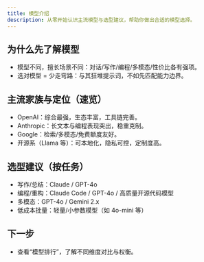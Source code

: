 ```yaml
---
title: 模型介绍
description: 从零开始认识主流模型与选型建议，帮助你做出合适的模型选择。
---
```


## 为什么先了解模型

- 模型不同，擅长场景不同：对话/写作/编程/多模态/性价比各有强项。
- 选对模型 = 少走弯路：与其狂堆提示词，不如先匹配能力边界。

## 主流家族与定位（速览）

- OpenAI：综合最强，生态丰富，工具链完善。
- Anthropic：长文本与编程表现突出，稳重克制。
- Google：检索/多模态/免费额度友好。
- 开源系（Llama 等）：可本地化，隐私可控，定制度高。

## 选型建议（按任务）

- 写作/总结：Claude / GPT-4o
- 编程/重构：Claude Code / GPT-4o / 高质量开源代码模型
- 多模态：GPT-4o / Gemini 2.x
- 低成本批量：轻量/小参数模型（如 4o-mini 等）

## 下一步

- 查看“模型排行”，了解不同维度对比与权衡。
